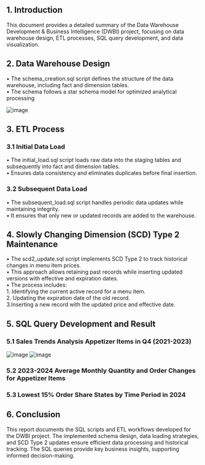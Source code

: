 ## 1. Introduction
This document provides a detailed summary of the Data Warehouse Development & Business Intelligence (DWBI) project, focusing on data warehouse design, ETL processes, SQL query development, and data visualization.

## 2. Data Warehouse Design
• The schema_creation.sql script defines the structure of the data warehouse, including fact and dimension tables.     
• The schema follows a star schema model for optimized analytical processing     

![image](https://github.com/user-attachments/assets/e80018c7-9cc5-4d15-bb9a-046b039b5550)

## 3. ETL Process      
### 3.1 Initial Data Load     
• The initial_load.sql script loads raw data into the staging tables and subsequently into fact and dimension tables.     
• Ensures data consistency and eliminates duplicates before final insertion.      

### 3.2 Subsequent Data Load
• The subsequent_load.sql script handles periodic data updates while maintaining integrity.    
• It ensures that only new or updated records are added to the warehouse.     

## 4. Slowly Changing Dimension (SCD) Type 2 Maintenance     
• The scd2_update.sql script implements SCD Type 2 to track historical changes in menu item prices.     
• This approach allows retaining past records while inserting updated versions with effective and expiration dates.      
• The process includes:      
    1. Identifying the current active record for a menu item.    
    2. Updating the expiration date of the old record.       
    3.Inserting a new record with the updated price and effective date.

## 5. SQL Query Development and Result
### 5.1 Sales Trends Analysis Appetizer Items in Q4 (2021-2023)    
![image](https://github.com/user-attachments/assets/b9749953-77cd-447c-8eac-c7003e275f04)
![image](https://github.com/user-attachments/assets/140f52aa-da7b-49fe-8c78-a4d28c5f8618)

### 5.2 2023-2024 Average Monthly Quantity and Order Changes for Appetizer Items


### 5.3 Lowest 15% Order Share States by Time Period in 2024



## 6. Conclusion    
This report documents the SQL scripts and ETL workflows developed for the DWBI project. The implemented schema design, data loading strategies, and SCD Type 2 updates ensure efficient data processing and historical tracking. The SQL queries provide key business insights, supporting informed decision-making.
